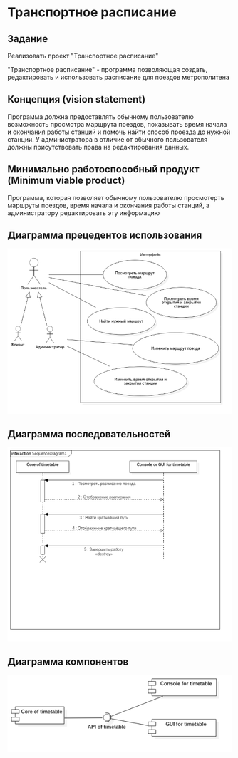 # Транспортное расписание

## Задание

Реализовать проект "Транспортное расписание" 

"Транспортное расписание" - программа позволяющая создать, редактировать и использовать расписание для поездов метрополитена

## Концепция (vision statement)

Программа должна предоставлять обычному пользователю возможность просмотра маршрута поездов, показывать время начала и окончания работы станций и помочь найти способ проезда до нужной станции. У администратора в отличие от обычного пользователя должны присутствовать права на редактирования данных. 

## Минимально работоспособный продукт (Minimum viable product)

Программа, которая позволяет обычному пользователю просмотерть маршруты поездов, время начала и окончания работы станций, а администратору редактировать эту информацию

## Диаграмма прецедентов использования
![UseCaseDiagram is not displayed](report/Diagrams/UseCaseDiagram.png)

## Диаграмма последовательностей

![Chart sequences is not displayed](report/Diagrams/Chart_sequences.png)

## Диаграмма компонентов

![Chart components is not displayed](report/Diagrams/Chart_components.png)